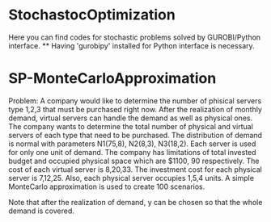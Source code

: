 # StochastocOptimization
Here you can find codes for stochastic problems solved by GUROBI/Python interface.
** Having 'gurobipy' installed for Python interface is necessary.

# SP-MonteCarloApproximation
Problem: A company would like to determine the number of phisical servers type 1,2,3 that must be purchased right now. After the realization of monthly demand, virtual servers can handle the demand as well as physical ones. The company wants to determine the total number of physical and virtual servers of each type that need to be purchased.
The distribution of demand is normal with parameters N1(75,8), N2(8,3), N3(18,2).
Each server is used for only one unit of demand.
The company has limitations of total invested budget and occupied physical space which are $1100, 90 respectively.
The cost of each virtual server is 8,20,33. The investment cost for each physical server is 7,12,25. Also, each physical server occupies 1,5,4 units.
A simple MonteCarlo approximation is used to create 100 scenarios.

Note that after the realization of demand, y can be chosen so that the whole demand is covered.
